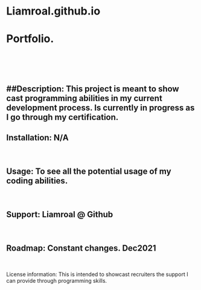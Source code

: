 # Liamroal.github.io

<h1> Portfolio.<h1><br>
<h2><p>##Description:  This project is meant to show cast programming abilities in my current development process. Is currently in progress as I go through my certification.
  
  <br>
  
## Installation: N/A
  
  <br>
  
## Usage: To see all the potential usage of my coding abilities.
 
  <br>
  
## Support: Liamroal @ Github 
  
  <br>
  
## Roadmap: Constant changes. Dec2021 
 
  <br>
  
License information: This is intended to showcast recruiters the support I can provide through programming skills.<h2>
